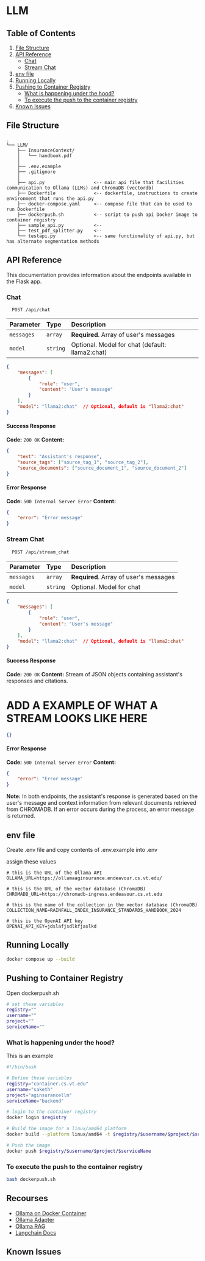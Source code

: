# LLM

## Table of Contents

1. [File Structure](#file-structure)
2. [API Reference](#api-reference)
   - [Chat](#chat)
   - [Stream Chat](#stream-chat)
3. [env file](#env-file)
4. [Running Locally](#running-locally)
5. [Pushing to Container Registry](#pushing-to-container-registry)
   - [What is happening under the hood?](#what-is-happening-under-the-hood)
   - [To execute the push to the container registry](#to-execute-the-push-to-the-container-registry)
6. [Known Issues](#known-issues)


## File Structure
```
.
└── LLM/
    ├── InsuranceContext/
    │   └── handbook.pdf
    │
    ├── .env.example
    ├── .gitignore
    │
    ├── api.py                  <-- main api file that facilities communication to Ollama (LLMs) and ChromaDB (vectordb)
    ├── Dockerfile              <-- dockerfile, instructions to create environment that runs the api.py
    ├── docker-compose.yaml     <-- compose file that can be used to run Dockerfile
    ├── dockerpush.sh           <-- script to push api Docker image to container registry
    ├── sample_api.py           <-- 
    ├── test_pdf_splitter.py    <-- 
    └── testapi.py              <-- same functionality of api.py, but has alternate segmentation methods
```

## API Reference
This documentation provides information about the endpoints available in the Flask app.

### Chat

```http
  POST /api/chat
```

| Parameter | Type     | Description                                   |
| :-------- | :------- | :-------------------------------------------- |
| `messages`| `array`  | **Required**. Array of user's messages        |
| `model`   | `string` | Optional. Model for chat (default: llama2:chat)|

``` json
{
    "messages": [
        {
            "role": "user",
            "content": "User's message"
        }
    ],
    "model": "llama2:chat"  // Optional, default is "llama2:chat"
}
```

#### Success Response

 **Code:** `200 OK`
 **Content:** 
  ```json
  {
      "text": "Assistant's response",
      "source_tags": ["source_tag_1", "source_tag_2"],
      "source_documents": ["source_document_1", "source_document_2"]
  }
  ```

#### Error Response

 **Code:** `500 Internal Server Error`
 **Content:** 
  ```json
  {
      "error": "Error message"
  }
  ```

### Stream Chat

```http
  POST /api/stream_chat
```

| Parameter | Type     | Description                                   |
| :-------- | :------- | :-------------------------------------------- |
| `messages`| `array`  | **Required**. Array of user's messages        |
| `model`   | `string` | Optional. Model for chat                      |

``` json
{
    "messages": [
        {
            "role": "user",
            "content": "User's message"
        }
    ],
    "model": "llama2:chat"  // Optional, default is "llama2:chat"
}
```

#### Success Response

 **Code:** `200 OK`
 **Content:** Stream of JSON objects containing assistant's responses and citations.

 # ADD A EXAMPLE OF WHAT A STREAM LOOKS LIKE HERE

 ``` json
 {}
 ```

#### Error Response

 **Code:** `500 Internal Server Error`
 **Content:** 
  ```json
  {
      "error": "Error message"
  }
  ```

**Note:** In both endpoints, the assistant's response is generated based on the user's message and context information from relevant documents retrieved from CHROMADB. If an error occurs during the process, an error message is returned.

## env file
Create .env file and copy contents of .env.example into .env

assign these values

```
# this is the URL of the Ollama API
OLLAMA_URL=https://ollamaaginsurance.endeavour.cs.vt.edu/

# this is the URL of the vector database (ChromaDB)
CHROMADB_URL=https://chromadb-ingress.endeavour.cs.vt.edu

# this is the name of the collection in the vector database (ChromaDB)
COLLECTION_NAME=RAINFALL_INDEX_INSURANCE_STANDARDS_HANDBOOK_2024

# this is the OpenAI API key
OPENAI_API_KEY=jdslafjsdlkfjaslkd
```


## Running Locally
```bash 
docker compose up --build
```


## Pushing to Container Registry

Open dockerpush.sh

```bash
# set these variables
registry=""
username=""
project=""
serviceName=""

```

### What is happening under the hood?
This is an example
```bash
#!/bin/bash

# Define these variables
registry="container.cs.vt.edu"
username="saketh"
project="aginsurancellm"
serviceName="backend"

# login to the container registry
docker login $registry

# Build the image for a linux/amd64 platform 
docker build --platform linux/amd64 -t $registry/$username/$project/$serviceName .

# Push the image
docker push $registry/$username/$project/$serviceName
```

### To execute the push to the container registry
```bash
bash dockerpush.sh
```

## Recourses
- [Ollama on Docker Container](https://noted.lol/ollama/)
- [Ollama Adapter](https://github.com/lgrammel/modelfusion-ollama-nextjs-starter?tab=readme-ov-file)
- [Ollama RAG](https://mer.vin/2024/01/ollama-rag/)
- [Langchain Docs](https://python.langchain.com/docs/get_started/introduction)

## Known Issues




